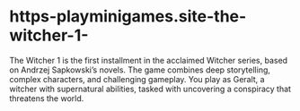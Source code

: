 # https-playminigames.site-the-witcher-1-
The Witcher 1 is the first installment in the acclaimed Witcher series, based on Andrzej Sapkowski’s novels. The game combines deep storytelling, complex characters, and challenging gameplay. You play as Geralt, a witcher with supernatural abilities, tasked with uncovering a conspiracy that threatens the world.
